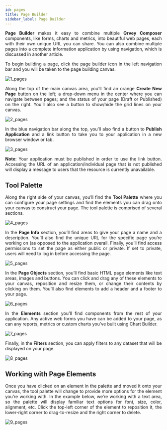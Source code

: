 ```yaml
---
id: pages
title: Page Builder
sidebar_label: Page Builder
---
```


<div style="text-align: justify">

**Page Builder** makes it easy to combine multiple **Qrvey Composer** components, like forms, charts and metrics, into beautiful web pages, each with their own unique URL you can share. You can also combine multiple pages into a complete information application by using navigation, which is discussed  in another article.

To begin building a page, click the page builder icon in the left navigation bar and you will be taken to the page building canvas.

![1_pages](https://s3.amazonaws.com/cdn.qrvey.com/documentation_assets/ui-docs/builders/3.4.5.1_pages/1_pages.png#thumbnail)

Along the top of the main canvas area, you’ll find an orange **Create New Page** button on the left; a drop-down menu in the center where you can navigate between pages; and the status of your page (Draft or Published) on the right. You’ll also see a button to show/hide the grid lines on your canvas.

![2_pages](https://s3.amazonaws.com/cdn.qrvey.com/documentation_assets/ui-docs/builders/3.4.5.1_pages/2_pages.png#thumbnail-20)

In the blue navigation bar along the top, you’ll also find a button to **Publish Application** and a link button to take you to your application in a new browser window or tab.

![3_pages](https://s3.amazonaws.com/cdn.qrvey.com/documentation_assets/ui-docs/builders/3.4.5.1_pages/3_pages.png#thumbnail-40)

**Note**: Your application must be published in order to use the link button. Accessing the URL of an application/individual page that is not published will display a message to users that the resource is currently unavailable.

## Tool Palette
Along the right side of your canvas, you’ll find the **Tool Palette** where you can configure your page settings and find the elements you can drag onto your canvas to construct your page. The tool palette is comprised of several sections.

![4_pages](https://s3.amazonaws.com/cdn.qrvey.com/documentation_assets/ui-docs/builders/3.4.5.1_pages/4_pages.png#thumbnail-40)

In the **Page Info** section, you’ll find areas to give your page a name and a description. You’ll also find the unique URL for the specific page you’re working on (as opposed to the application overall. Finally, you’ll find access permissions to set the page as either public or private. If set to private, users will need to log in before accessing the page.

![5_pages](https://s3.amazonaws.com/cdn.qrvey.com/documentation_assets/ui-docs/builders/3.4.5.1_pages/5_pages.png#thumbnail-40)

In the **Page Objects** section, you’ll find basic HTML page elements like text areas, images and buttons. You can click and drag any of these elements to your canvas, reposition and resize them, or change their contents by clicking on them. You’ll also find elements to add a header and a footer to your page.

![6_pages](https://s3.amazonaws.com/cdn.qrvey.com/documentation_assets/ui-docs/builders/3.4.5.1_pages/6_pages.png#thumbnail-40)

In the **Elements** section you’ll find components from the rest of your application. Any active web forms you have can be added to your page, as can any reports, metrics or custom charts you’ve built using Chart Builder.

![7_pages](https://s3.amazonaws.com/cdn.qrvey.com/documentation_assets/ui-docs/builders/3.4.5.1_pages/7_pages.png#thumbnail-40)

Finally, in the **Filters** section, you can apply filters to any dataset that will be displayed on your page.

![8_pages](https://s3.amazonaws.com/cdn.qrvey.com/documentation_assets/ui-docs/builders/3.4.5.1_pages/8_pages.png#thumbnail-40)

## Working with Page Elements
Once you have clicked on an element in the palette and moved it onto your canvas, the tool palette will change to provide more options for the element you’re working with. In the example below, we’re working with a text area, so the palette will display familiar text options for font, size, color, alignment, etc. Click the top-left corner of the element to reposition it, the lower-right corner to drag-to-resize and the right corner to delete.

![9_pages](https://s3.amazonaws.com/cdn.qrvey.com/documentation_assets/ui-docs/builders/3.4.5.1_pages/9_pages.png#thumbnail)

